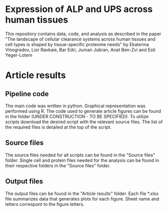 # Expression of ALP and UPS across human tissues
This repository contains data, code, and analysis as described in the paper "The landscape of cellular clearance systems across human tissues and cell types is shaped by tissue-specific proteome needs" by Ekaterina Vinogradov, Lior Ravkaie, Bar Edri, Juman Jubran, Anat Ben-Zvi and Esti Yeger-Lotem
# Article results
## Pipeline code 
The main code was written in python. Graphical representation was performed using R. The code used to generate article figures can be found in the folder (UNDER CONSTRUCTION - TO BE SPECIFIED). To utilize scripts download the desired script with the relevant source files. The list of the required files is detailed at the top of the script.
## Source files
The source files needed for all scripts can be found in the "Source files" folder. Single cell and protein files needed for the analysis can be found in their respective folders in the "Source files" folder.
## Output files
The output files can be found in the "Article results" folder. Each file *.xlsx file summarizes data that generates plots for each figure. Sheet name and letters correspont to the figure letters.
